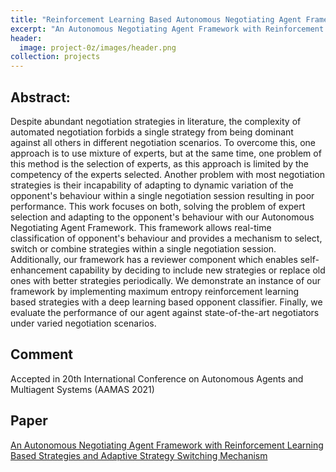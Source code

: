 ```yaml
---
title: "Reinforcement Learning Based Autonomous Negotiating Agent Framework <br/><br/><img src='/images/project-0z/images/neg.png'>"
excerpt: "An Autonomous Negotiating Agent Framework with Reinforcement Learning Based Strategies and Adaptive Strategy Switching Mechanism"
header:
  image: project-0z/images/header.png
collection: projects
---
```



**Abstract:**
---------------

Despite abundant negotiation strategies in literature, the complexity of automated negotiation forbids a single strategy from being dominant against all others in different negotiation scenarios. To overcome this, one approach is to use mixture of experts, but at the same time, one problem of this method is the selection of experts, as this approach is limited by the competency of the experts selected. Another problem with most negotiation strategies is their incapability of adapting to dynamic variation of the opponent's behaviour within a single negotiation session resulting in poor performance. This work focuses on both, solving the problem of expert selection and adapting to the opponent's behaviour with our Autonomous Negotiating Agent Framework. This framework allows real-time classification of opponent's behaviour and provides a mechanism to select, switch or combine strategies within a single negotiation session. Additionally, our framework has a reviewer component which enables self-enhancement capability by deciding to include new strategies or replace old ones with better strategies periodically. We demonstrate an instance of our framework by implementing maximum entropy reinforcement learning based strategies with a deep learning based opponent classifier. Finally, we evaluate the performance of our agent against state-of-the-art negotiators under varied negotiation scenarios.


**Comment**
--------------------------------
Accepted in 20th International Conference on Autonomous Agents and Multiagent Systems (AAMAS 2021)

**Paper**
--------------------------------
[An Autonomous Negotiating Agent Framework with Reinforcement Learning Based Strategies and Adaptive Strategy Switching Mechanism](https://arxiv.org/abs/2102.03588)
